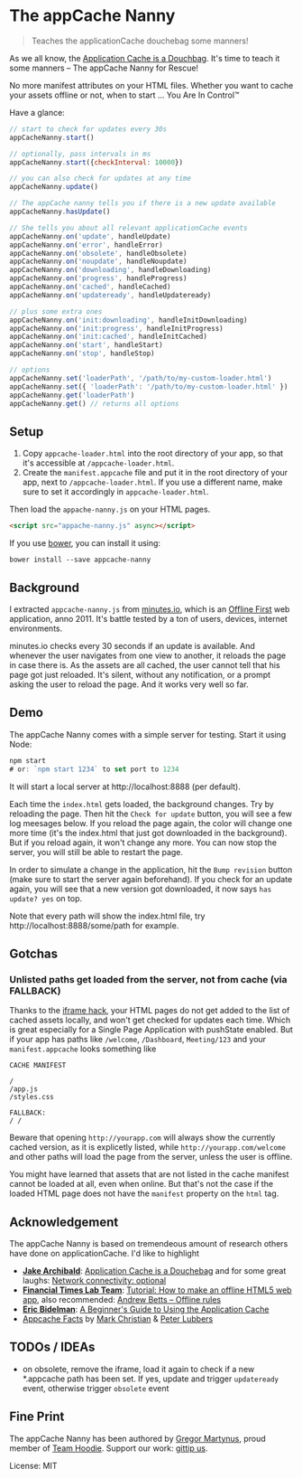 The appCache Nanny
==================

> Teaches the applicationCache douchebag some manners!

As we all know, the [Application Cache is a Douchbag](http://alistapart.com/article/application-cache-is-a-douchebag).
It's time to teach it some manners – The appCache Nanny for Rescue!

No more manifest attributes on your HTML files. Whether you want to cache
your assets offline or not, when to start ... You Are In Control™

Have a glance:

```js
// start to check for updates every 30s
appCacheNanny.start()

// optionally, pass intervals in ms
appCacheNanny.start({checkInterval: 10000})

// you can also check for updates at any time
appCacheNanny.update()

// The appCache nanny tells you if there is a new update available
appCacheNanny.hasUpdate()

// She tells you about all relevant applicationCache events
appCacheNanny.on('update', handleUpdate)
appCacheNanny.on('error', handleError)
appCacheNanny.on('obsolete', handleObsolete)
appCacheNanny.on('noupdate', handleNoupdate)
appCacheNanny.on('downloading', handleDownloading)
appCacheNanny.on('progress', handleProgress)
appCacheNanny.on('cached', handleCached)
appCacheNanny.on('updateready', handleUpdateready)

// plus some extra ones
appCacheNanny.on('init:downloading', handleInitDownloading)
appCacheNanny.on('init:progress', handleInitProgress)
appCacheNanny.on('init:cached', handleInitCached)
appCacheNanny.on('start', handleStart)
appCacheNanny.on('stop', handleStop)

// options
appCacheNanny.set('loaderPath', '/path/to/my-custom-loader.html')
appCacheNanny.set({ 'loaderPath': '/path/to/my-custom-loader.html' })
appCacheNanny.get('loaderPath')
appCacheNanny.get() // returns all options
```

Setup
-----

1. Copy `appcache-loader.html` into the root directory of your app,
   so that it's accessible at `/appcache-loader.html`.
2. Create the `manifest.appcache` file and put it in the root directory
   of your app, next to `/appcache-loader.html`. If you use a different
   name, make sure to set it accordingly in `appcache-loader.html`.

Then load the `appache-nanny.js` on your HTML pages.

```html
<script src="appache-nanny.js" async></script>
```

If you use [bower](http://bower.io/), you can install it using:

```
bower install --save appcache-nanny
```

Background
----------

I extracted `appcache-nanny.js` from [minutes.io](https://minutes.io), which is an [Offline First](http://offlinefirst.org/)
web application, anno 2011. It's battle tested by a ton of users, devices, internet environments.

minutes.io checks every 30 seconds if an update is available. And whenever the user navigates
from one view to another, it reloads the page in case there is. As the assets are all cached,
the user cannot tell that his page got just reloaded. It's silent, without any notification,
or a prompt asking the user to reload the page. And it works very well so far.

Demo
----

The appCache Nanny comes with a simple server for testing. Start it using Node:

```js
npm start
# or: `npm start 1234` to set port to 1234
```

It will start a local server at http://localhost:8888 (per default).

Each time the `index.html` gets loaded, the background changes. Try by reloading
the page. Then hit the `Check for update` button, you will see a few log meesages
below. If you reload the page again, the color will change one more time (it's the
index.html that just got downloaded in the background). But if you reload again,
it won't change any more. You can now stop the server, you will still be able to
restart the page.

In order to simulate a change in the application, hit the `Bump revision` button
(make sure to start the server again beforehand). If you check for an update again,
you will see that a new version got downloaded, it now says `has update? yes` on top.

Note that every path will show the index.html file, try http://localhost:8888/some/path
for example.


Gotchas
-------

### Unlisted paths get loaded from the server, not from cache (via FALLBACK)

Thanks to the [iframe hack](http://labs.ft.com/category/tutorial/), your HTML pages do
not get added to the list of cached assets locally, and won't get checked for updates
each time. Which is great especially for a Single Page Application with pushState enabled.
But if your app has paths like `/welcome`, `/Dashboard`, `Meeting/123` and your `manifest.appcache`
looks something like

```
CACHE MANIFEST

/
/app.js
/styles.css

FALLBACK:
/ /
```

Beware that opening `http://yourapp.com` will always show the currently cached
version, as it is explicetly listed, while `http://yourapp.com/welcome` and
other paths will load the page from the server, unless the user is offline.

You might have learned that assets that are not listed in the cache manifest
cannot be loaded at all, even when online. But that's not the case if the
loaded HTML page does not have the `manifest` property on the `html` tag.


Acknowledgement
---------------

The appCache Nanny is based on tremendeous amount of research others have done
on applicationCache. I'd like to highlight

* **[Jake Archibald](https://twitter.com/jaffathecake)**: [Application Cache is a Douchebag](http://alistapart.com/article/application-cache-is-a-douchebag)
  and for some great laughs: [Network connectivity: optional](http://www.youtube.com/watch?v=Z7sRMg0f5Hk)
* **[Financial Times Lab Team](http://labs.ft.com)**: [Tutorial: How to make an offline HTML5 web app](http://labs.ft.com/category/tutorial/),
  also recommended: [Andrew Betts – Offline rules](http://www.youtube.com/watch?v=Ut4R4udJ4Gw)
* **[Eric Bidelman](https://twitter.com/ebidel)**: [A Beginner's Guide to Using the Application Cache](http://www.html5rocks.com/en/tutorials/appcache/beginner/)
* [Appcache Facts](http://appcachefacts.info/) by [Mark Christian](https://twitter.com/shinypb) & [Peter Lubbers](https://twitter.com/peterlubbers)


TODOs / IDEAs
-------------

* on obsolete, remove the iframe, load it again to check if a new *.appcache path
  has been set. If yes, update and trigger `updateready` event, otherwise trigger
  `obsolete` event

Fine Print
----------

The appCache Nanny has been authored by [Gregor Martynus](https://github.com/gr2m),
proud member of [Team Hoodie](http://hood.ie/). Support our work: [gittip us](https://www.gittip.com/hoodiehq/).

License: MIT
